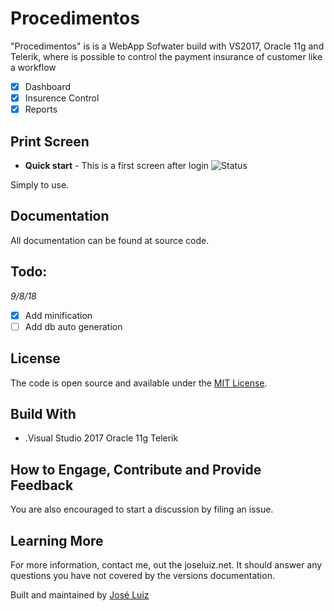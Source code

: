 # Procedimentos

"Procedimentos" is is a WebApp Sofwater build with VS2017, Oracle 11g and Telerik, where is possible to control the payment insurance of customer like a workflow 

- [x] Dashboard
- [x] Insurence Control
- [x] Reports

## Print Screen
- **Quick start** - This is a first screen after login
![Status](https://i.imgur.com/dm8eRXw.png)

Simply to use.

## Documentation
All documentation can be found at source code.

## Todo:
_9/8/18_
- [x] Add minification
- [ ] Add db auto generation

## License
The code is open source and available under the [MIT License](LICENSE.md).


## Build With 
* .Visual Studio 2017
   Oracle 11g
   Telerik

## How to Engage, Contribute and Provide Feedback
You are also encouraged to start a discussion by filing an issue.


## Learning More
For more information, contact me, out the joseluiz.net. It should answer any questions 
you have not covered by the versions documentation.


Built and maintained by [José Luiz](http://www.joseluiz.net)
